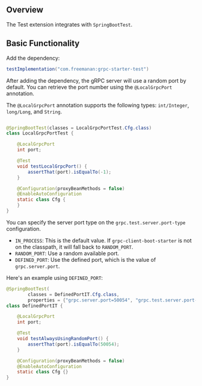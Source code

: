 ## Overview

The Test extension integrates with `SpringBootTest`.

## Basic Functionality

Add the dependency:

```groovy
testImplementation("com.freemanan:grpc-starter-test")
```

After adding the dependency, the gRPC server will use a random port by default. You can retrieve the port number using
the `@LocalGrpcPort` annotation.

The `@LocalGrpcPort` annotation supports the following types: `int/Integer`, `long/Long`, and `String`.

```java

@SpringBootTest(classes = LocalGrpcPortTest.Cfg.class)
class LocalGrpcPortTest {

    @LocalGrpcPort
    int port;

    @Test
    void testLocalGrpcPort() {
        assertThat(port).isEqualTo(-1);
    }

    @Configuration(proxyBeanMethods = false)
    @EnableAutoConfiguration
    static class Cfg {
    }
}
```

You can specify the server port type on the `grpc.test.server.port-type` configuration.

- `IN_PROCESS`: This is the default value. If `grpc-client-boot-starter` is not on the classpath, it will fall back to `RANDOM_PORT`.
- `RANDOM_PORT`: Use a random available port.
- `DEFINED_PORT`: Use the defined port, which is the value of `grpc.server.port`.

Here's an example using `DEFINED_PORT`:

```java
@SpringBootTest(
        classes = DefinedPortIT.Cfg.class,
        properties = {"grpc.server.port=50054", "grpc.test.server.port-type=DEFINED_PORT"})
class DefinedPortIT {

    @LocalGrpcPort
    int port;

    @Test
    void testAlwaysUsingRandomPort() {
        assertThat(port).isEqualTo(50054);
    }

    @Configuration(proxyBeanMethods = false)
    @EnableAutoConfiguration
    static class Cfg {}
}
```
